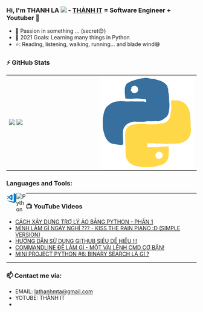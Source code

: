 ### Hi, I'm THANH LA <img src="https://media.giphy.com/media/hvRJCLFzcasrR4ia7z/giphy.gif" width="25px"> -  [THÀNH IT][website] = Software Engineer + Youtuber 🌻  


- 🔭 Passion in something ... (secret😊)
- 💪 2021 Goals: Learning many things in Python
- ⭐: Reading, listening, walking, running... and blade wind😅

### :zap: GitHub Stats

<table>
<tr>
  <td width="48%">
    <img src="https://github-readme-stats.vercel.app/api?username=ThanhLa1802&show_icons=true&hide=contribs,issues&hide_border=true" />
    <img src="https://github-readme-stats.vercel.app/api/top-langs/?username=ThanhLa1802&layout=compact&show_icons=true&hide_border=true" />
  </td>
  <td width="52%"><img alt="gif" align="right" src=".github/assets/python.gif"/></td>
</tr>
<table>

### Languages and Tools:
<img align="left" alt="Visual Studio Code" width="26px" src="https://raw.githubusercontent.com/github/explore/80688e429a7d4ef2fca1e82350fe8e3517d3494d/topics/visual-studio-code/visual-studio-code.png" />
<img align="left" alt="Python" width="26px" src="https://upload.wikimedia.org/wikipedia/commons/thumb/0/0a/Python.svg/1200px-Python.svg.png" /> 


---

### 📺 YouTube Videos

<!-- YOUTUBE:START -->
- [CÁCH XÂY DỰNG TRỢ LÝ ẢO BẰNG PYTHON - PHẦN 1](https://www.youtube.com/watch?v=bLuRMFZW4dI)
- [MÌNH LÀM GÌ NGÀY NGHỈ ??? - KISS THE RAIN PIANO :D (SIMPLE VERSION)](https://www.youtube.com/watch?v=pT2ejM3G_wk)
- [HƯỚNG DẪN SỬ DỤNG GITHUB SIÊU DỄ HIỂU !!!](https://www.youtube.com/watch?v=rtg6_QtEsYw)
- [COMMANDLINE ĐỂ LÀM GÌ - MỘT VÀI LỆNH CMD CƠ BẢN!](https://www.youtube.com/watch?v=uZSUx2n_Jt4)
- [MINI PROJECT PYTHON #6: BINARY SEARCH LÀ GÌ ?](https://www.youtube.com/watch?v=qZm6-BzAcXg)
<!-- YOUTUBE:END -->

---

### 📫 Contact me via:
- EMAIL: lathanhmta@gmail.com
- YOTUBE: THÀNH IT
- [website]:https://www.youtube.com/channel/UC9L5_YMFz8JfBeQtUic8-3A
